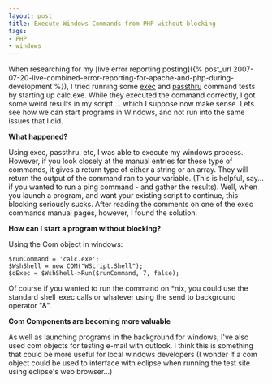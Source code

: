 ```yaml
---
layout: post
title: Execute Windows Commands from PHP without blocking
tags:
- PHP
- windows
---
```


When researching for my [live error reporting posting]({% post_url 2007-07-20-live-combined-error-reporting-for-apache-and-php-during-development %}), I tried running some [exec](http://us.php.net/manual/en/function.exec.php) and [passthru](http://us.php.net/manual/en/function.passthru.php) command tests by starting up calc.exe.  While they executed the command correctly, I got some weird results in my script ... which I suppose now make sense.  Lets see how we can start programs in Windows, and not run into the same issues that I did.

**What happened?**

Using exec, passthru, etc, I was able to execute my windows process.  However, if you look closely at the manual entries for these type of commands, it gives a return type of either a string or an array.  They will return the output of the command ran to your variable.  (This is helpful, say... if you wanted to run a ping command - and gather the results).  Well, when you launch a program, and want your existing script to continue, this blocking seriously sucks.  After reading the comments on one of the exec commands manual pages, however, I found the solution.

**How can I start a program without blocking?**

Using the Com object in windows:

```php?start_inline=1
$runCommand = 'calc.exe';
$WshShell = new COM("WScript.Shell");
$oExec = $WshShell->Run($runCommand, 7, false);
```

Of course if you wanted to run the command on *nix, you could use the standard shell_exec calls or whatever using the send to background operator "&".

**Com Components are becoming more valuable**

As well as launching programs in the background for windows, I've also used com objects for testing e-mail with outlook.  I think this is something that could be more useful for local windows developers (I wonder if a com object could be used to interface with eclipse when running the test site using eclipse's web browser...)
